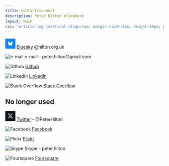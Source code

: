 ```yaml
---
title: Contact/connect
description: Peter Hilton elsewhere
layout: main
css: "article img {vertical-align:top; margin-right:4px; height:16px; position:relative; top:3px;}"
---
```


![Blueskey](picture/social/minimal/bluesky.png) [Bluesky](https://bsky.app/profile/hilton.org.uk) @hilton.org.uk

![e-mail](picture/social/minimal/email.png) e-mail - peter.hilton○gmail.com


![Github](picture/social/minimal/github.png) [Github](https://github.com/hilton)

![LinkedIn](picture/social/minimal/linkedin.png) [LinkedIn](http://www.linkedin.com/in/peterhilton)

![Stack Overflow](picture/social/minimal/stackoverflow.png) [Stack Overflow](http://stackoverflow.com/users/2670/peter-hilton)

## No longer used

![X](picture/social/minimal/x.png) [Twitter](http://x.com/PeterHilton) - @PeterHilton

![Facebook](picture/social/minimal/facebook.png) [Facebook](http://www.facebook.com/profile.php?id=578484777)

![Flickr](picture/social/minimal/flickr-2.png) [Flickr](https://www.flickr.com/photos/peterhilton/)

![Skype](picture/social/minimal/skype.png) Skype - peter.hilton

![Foursquare](picture/social/minimal/foursquare.png) [Foursquare](https://foursquare.com/peterhilton)

